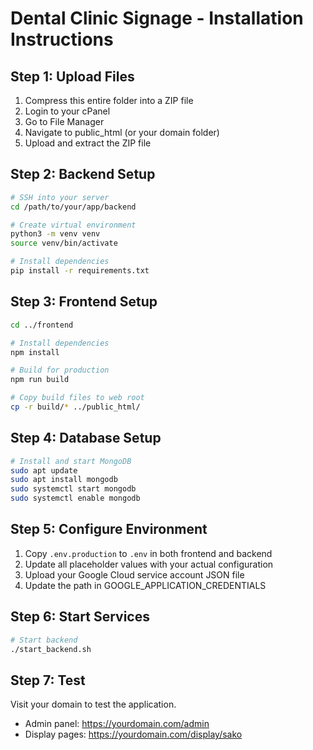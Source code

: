 # Dental Clinic Signage - Installation Instructions

## Step 1: Upload Files
1. Compress this entire folder into a ZIP file
2. Login to your cPanel
3. Go to File Manager
4. Navigate to public_html (or your domain folder)
5. Upload and extract the ZIP file

## Step 2: Backend Setup
```bash
# SSH into your server
cd /path/to/your/app/backend

# Create virtual environment
python3 -m venv venv
source venv/bin/activate

# Install dependencies
pip install -r requirements.txt
```

## Step 3: Frontend Setup
```bash
cd ../frontend

# Install dependencies
npm install

# Build for production
npm run build

# Copy build files to web root
cp -r build/* ../public_html/
```

## Step 4: Database Setup
```bash
# Install and start MongoDB
sudo apt update
sudo apt install mongodb
sudo systemctl start mongodb
sudo systemctl enable mongodb
```

## Step 5: Configure Environment
1. Copy `.env.production` to `.env` in both frontend and backend
2. Update all placeholder values with your actual configuration
3. Upload your Google Cloud service account JSON file
4. Update the path in GOOGLE_APPLICATION_CREDENTIALS

## Step 6: Start Services
```bash
# Start backend
./start_backend.sh
```

## Step 7: Test
Visit your domain to test the application.
- Admin panel: https://yourdomain.com/admin
- Display pages: https://yourdomain.com/display/sako
